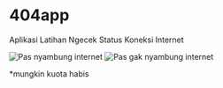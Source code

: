 # 404app


Aplikasi Latihan Ngecek Status Koneksi Internet

![Pas nyambung internet](https://github.com/karindralinux/404app/blob/master/photo_2017-05-01_15-34-53.jpg)
![Pas gak nyambung internet](https://github.com/karindralinux/404app/blob/master/photo_2017-05-01_15-34-56.jpg)

*mungkin kuota habis

